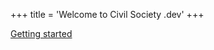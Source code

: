 +++
title = 'Welcome to Civil Society .dev'
+++


[Getting started](/learning/getting_started)

<!-- <a class="f6 link dim ba ph3 pv2 mb2 dib black" href="/learning/getting_started">Getting Started</a> -->

